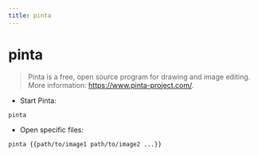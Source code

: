 ```yaml
---
title: pinta
---
```

# pinta

> Pinta is a free, open source program for drawing and image editing.
> More information: <https://www.pinta-project.com/>.

- Start Pinta:

`pinta`

- Open specific files:

`pinta {{path/to/image1 path/to/image2 ...}}`
